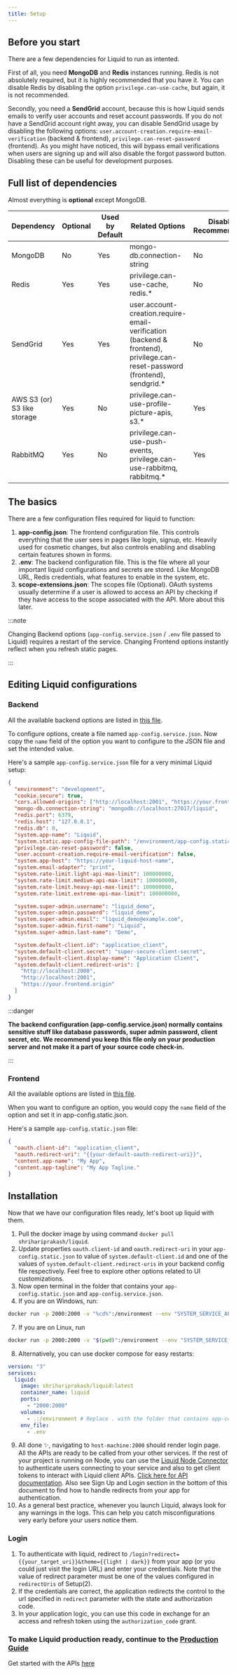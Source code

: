 ```yaml
---
title: Setup
---
```


## Before you start

There are a few dependencies for Liquid to run as intented.

First of all, you need **MongoDB** and **Redis** instances running. Redis is not absolutely required, but it is highly recommended that you have it. You can disable Redis by disabling the option `privilege.can-use-cache`, but again, it is not recommended.

Secondly, you need a **SendGrid** account, because this is how Liquid sends emails to verify user accounts and reset account passwords. If you do not have a SendGrid account right away, you can disable SendGrid usage by disabling the following options: `user.account-creation.require-email-verification` (backend & frontend), `privilege.can-reset-password` (frontend). As you might have noticed, this will bypass email verifications when users are signing up and will also disable the forgot password button. Disabling these can be useful for development purposes.

## Full list of dependencies

Almost everything is **optional** except MongoDB.

| Dependency                  | Optional | Used by Default | Related Options                                                                                                             | Disable Recommended? |
| --------------------------- | -------- | --------------- | --------------------------------------------------------------------------------------------------------------------------- | -------------------- |
| MongoDB                     | No       | Yes             | mongo-db.connection-string                                                                                                  | No                   |
| Redis                       | Yes      | Yes             | privilege.can-use-cache, redis.\*                                                                                           | No                   |
| SendGrid                    | Yes      | Yes             | user.account-creation.require-email-verification (backend & frontend), privilege.can-reset-password (frontend), sendgrid.\* | No                   |
| AWS S3 (or) S3 like storage | Yes      | No              | privilege.can-use-profile-picture-apis, s3.\*                                                                               | Yes                  |
| RabbitMQ                    | Yes      | No              | privilege.can-use-push-events, privilege.can-use-rabbitmq, rabbitmq.\*                                                      | Yes                  |

## The basics

There are a few configuration files required for liquid to function:

1. **app-config.json**: The frontend configuration file. This controls everything that the user sees in pages like login, signup, etc. Heavily used for cosmetic changes, but also controls enabling and disabling certain features shown in forms.
2. **.env**: The backend configuration file. This is the file where all your important liquid configurations and secrets are stored. Like MongoDB URL, Redis credentials, what features to enable in the system, etc.
3. **scope-extensions.json**: The scopes file (Optional). OAuth systems usually determine if a user is allowed to access an API by checking if they have access to the scope associated with the API. More about this later.

:::note

Changing Backend options (`app-config.service.json` / `.env` file passed to Liquid) requires a restart of the service. Changing Frontend options instantly reflect when you refresh static pages.

:::

## Editing Liquid configurations

### Backend

All the available backend options are listed in [this file](https://github.com/shrihari-prakash/liquid/blob/main/src/service/configuration/options.json).

To configure options, create a file named `app-config.service.json`. Now copy the `name` field of the option you want to configure to the JSON file and set the intended value.

Here's a sample `app-config.service.json` file for a very minimal Liquid setup:

```json
{
  "environment": "development",
  "cookie.secure": true,
  "cors.allowed-origins": ["http://localhost:2001", "https://your.frontend.origin"],
  "mongo-db.connection-string": "mongodb://localhost:27017/liquid",
  "redis.port": 6379,
  "redis.host": "127.0.0.1",
  "redis.db": 0,
  "system.app-name": "Liquid",
  "system.static.app-config-file-path": "/environment/app-config.static.json",
  "privilege.can-reset-password": false,
  "user.account-creation.require-email-verification": false,
  "system.app-host": "https://your-liquid-host-name",
  "system.email-adapter": "print",
  "system.rate-limit.light-api-max-limit": 100000000,
  "system.rate-limit.medium-api-max-limit": 100000000,
  "system.rate-limit.heavy-api-max-limit": 100000000,
  "system.rate-limit.extreme-api-max-limit": 100000000,

  "system.super-admin.username": "liquid_demo",
  "system.super-admin.password": "liquid_demo",
  "system.super-admin.email": "liquid_demo@example.com",
  "system.super-admin.first-name": "Liquid",
  "system.super-admin.last-name": "Demo",

  "system.default-client.id": "application_client",
  "system.default-client.secret": "super-secure-client-secret",
  "system.default-client.display-name": "Application Client",
  "system.default-client.redirect-uris": [
    "http://localhost:2000",
    "http://localhost:2001",
    "https://your.frontend.origin"
  ]
}
```

:::danger

**The backend configuration (app-config.service.json) normally contains sensitive stuff like database passwords, super admin password, client secret, etc. We recommend you keep this file only on your production server and not make it a part of your source code check-in.**

:::

### Frontend

All the available options are listed in [this file](https://github.com/shrihari-prakash/liquid/blob/main/src/public/configuration/options.json).

When you want to configure an option, you would copy the `name` field of the option and set it in app-config.static.json.

Here's a sample `app-config.static.json` file:

```json
{
  "oauth.client-id": "application_client",
  "oauth.redirect-uri": "{{your-default-oauth-redirect-uri}}",
  "content.app-name": "My App",
  "content.app-tagline": "My App Tagline."
}
```

## Installation

Now that we have our configuration files ready, let's boot up liquid with them.

1. Pull the docker image by using command `docker pull shrihariprakash/liquid`.
2. Update properties `oauth.client-id` and `oauth.redirect-uri` in your `app-config.static.json` to value of `system.default-client.id` and one of the values of `system.default-client.redirect-uris` in your backend config file respectively. Feel free to explore other options related to UI customizations.
3. Now open terminal in the folder that contains your `app-config.static.json` and `app-config.service.json`.
4. If you are on Windows, run:

```bash
docker run -p 2000:2000 -v "%cd%":/environment --env "SYSTEM_SERVICE_APP_CONFIG_FILE_PATH=/environment/app-config.service.json" --name liquid -itd shrihariprakash/liquid:latest
```

7. If you are on Linux, run

```bash
docker run -p 2000:2000 -v "$(pwd)":/environment --env "SYSTEM_SERVICE_APP_CONFIG_FILE_PATH=/environment/app-config.service.json" --name liquid -itd shrihariprakash/liquid:latest
```

8. Alternatively, you can use docker compose for easy restarts:

```yaml
version: "3"
services:
  liquid:
    image: shrihariprakash/liquid:latest
    container_name: liquid
    ports:
      - "2000:2000"
    volumes:
      - .:/environment # Replace . with the folder that contains app-config.json and .env
    env_file:
      - .env
```

9. All done ✨, navigating to `host-machine:2000` should render login page. All the APIs are ready to be called from your other services. If the rest of your project is running on Node, you can use the [Liquid Node Connector](https://www.npmjs.com/package/liquid-node-connector) to authenticate users connecting to your service and also to get client tokens to interact with Liquid client APIs. [Click here for API documentation](/api-documentation/API-Documentation-OAuth-2.0). Also see Sign Up and Login section in the bottom of this document to find how to handle redirects from your app for authentication.
10. As a general best practice, whenever you launch Liquid, always look for any warnings in the logs. This can help you catch misconfigurations very early before your users notice them.

### Login

1. To authenticate with liquid, redirect to `/login?redirect={{your_target_uri}}&theme={{light | dark}}` from your app (or you could just visit the login URL) and enter your credentials. Note that the value of redirect parameter must be one of the values configured in `redirectUris` of Setup(2).
2. If the credentials are correct, the application redirects the control to the url specified in `redirect` parameter with the state and authorization code.
3. In your application logic, you can use this code in exchange for an access and refresh token using the `authorization_code` grant.

### To make Liquid production ready, continue to the [Production Guide](/Making-Liquid-Production-Ready)

Get started with the APIs [here](/api-documentation/API-Documentation-OAuth-2.0)
